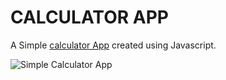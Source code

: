 # CALCULATOR APP 

A Simple [calculator App](https://alteakapxhiu.github.io/CalculatorApp/) created using Javascript.

![Simple Calculator App](https://i.imghippo.com/files/N6Tb31720374597.png)
